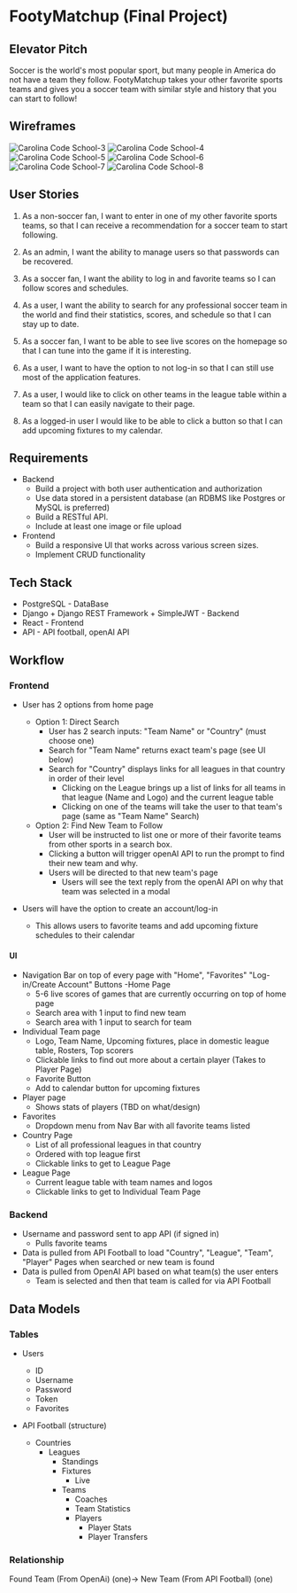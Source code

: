 # FootyMatchup (Final Project)

## Elevator Pitch

Soccer is the world's most popular sport, but many people in America do not have a team they follow. FootyMatchup takes your other favorite sports teams and gives you a soccer team with similar style and history that you can start to follow!

## Wireframes

![Carolina Code School-3](https://github.com/dberr715/finalproject/assets/134158257/c5825de3-d241-4f82-9860-c6faffc52e44)
![Carolina Code School-4](https://github.com/dberr715/finalproject/assets/134158257/6302af22-bc9b-4676-9d04-59d59b079021)
![Carolina Code School-5](https://github.com/dberr715/finalproject/assets/134158257/08aaa85b-145b-4607-bdd9-acc4d8bb78f4)
![Carolina Code School-6](https://github.com/dberr715/finalproject/assets/134158257/a778f88e-9091-40df-8aa7-01ed60e43a7c)
![Carolina Code School-7](https://github.com/dberr715/finalproject/assets/134158257/0f5238e2-5191-4807-8b96-82ecd0c48a55)
![Carolina Code School-8](https://github.com/dberr715/finalproject/assets/134158257/acfdd760-973a-4e82-8870-c18db605442c)

## User Stories

1. As a non-soccer fan, I want to enter in one of my other favorite sports teams, so that I can receive a recommendation for a soccer team to start following.

2. As an admin, I want the ability to manage users so that passwords can be recovered.

3. As a soccer fan, I want the ability to log in and favorite teams so I can follow scores and schedules.

4. As a user, I want the ability to search for any professional soccer team in the world and find their statistics, scores, and schedule so that I can stay up to date.

5. As a soccer fan, I want to be able to see live scores on the homepage so that I can tune into the game if it is interesting.

6. As a user, I want to have the option to not log-in so that I can still use most of the application features.

7. As a user, I would like to click on other teams in the league table within a team so that I can easily navigate to their page.

8. As a logged-in user I would like to be able to click a button so that I can add upcoming fixtures to my calendar.

## Requirements

- Backend
  - Build a project with both user authentication and authorization
  - Use data stored in a persistent database (an RDBMS like Postgres or MySQL is preferred)
  - Build a RESTful API.
  - Include at least one image or file upload
- Frontend
  - Build a responsive UI that works across various screen sizes.
  - Implement CRUD functionality

## Tech Stack

- PostgreSQL - DataBase
- Django + Django REST Framework + SimpleJWT - Backend
- React - Frontend
- API - API football, openAI API

## Workflow

### Frontend

- User has 2 options from home page

  - Option 1: Direct Search
    - User has 2 search inputs: "Team Name" or "Country" (must choose one)
    - Search for "Team Name" returns exact team's page (see UI below)
    - Search for "Country" displays links for all leagues in that country in order of their level
      - Clicking on the League brings up a list of links for all teams in that league (Name and Logo) and the current league table
      - Clicking on one of the teams will take the user to that team's page (same as "Team Name" Search)
  - Option 2: Find New Team to Follow
    - User will be instructed to list one or more of their favorite teams from other sports in a search box.
    - Clicking a button will trigger openAI API to run the prompt to find their new team and why.
    - Users will be directed to that new team's page
      - Users will see the text reply from the openAI API on why that team was selected in a modal

- Users will have the option to create an account/log-in
  - This allows users to favorite teams and add upcoming fixture schedules to their calendar

#### UI

- Navigation Bar on top of every page with "Home", "Favorites" "Log-in/Create Account" Buttons
  -Home Page
  - 5-6 live scores of games that are currently occurring on top of home page
  - Search area with 1 input to find new team
  - Search area with 1 input to search for team
- Individual Team page
  - Logo, Team Name, Upcoming fixtures, place in domestic league table, Rosters, Top scorers
  - Clickable links to find out more about a certain player (Takes to Player Page)
  - Favorite Button
  - Add to calendar button for upcoming fixtures
- Player page
  - Shows stats of players (TBD on what/design)
- Favorites
  - Dropdown menu from Nav Bar with all favorite teams listed
- Country Page
  - List of all professional leagues in that country
  - Ordered with top league first
  - Clickable links to get to League Page
- League Page
  - Current league table with team names and logos
  - Clickable links to get to Individual Team Page

### Backend

- Username and password sent to app API (if signed in)
  - Pulls favorite teams
- Data is pulled from API Football to load "Country", "League", "Team", "Player" Pages when searched or new team is found
- Data is pulled from OpenAI API based on what team(s) the user enters
  - Team is selected and then that team is called for via API Football

## Data Models

### Tables

- Users

  - ID
  - Username
  - Password
  - Token
  - Favorites

- API Football (structure)
  - Countries
    - Leagues
      - Standings
      - Fixtures
        - Live
      - Teams
        - Coaches
        - Team Statistics
        - Players
          - Player Stats
          - Player Transfers

### Relationship

Found Team (From OpenAi) (one)-> New Team (From API Football) (one)
